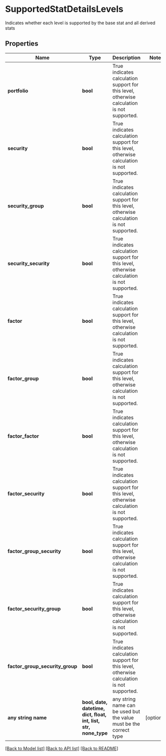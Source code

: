 # SupportedStatDetailsLevels

Indicates whether each level is supported by the base stat and all derived stats

## Properties
Name | Type | Description | Notes
------------ | ------------- | ------------- | -------------
**portfolio** | **bool** | True indicates calculation support for this level, otherwise calculation is not supported. | 
**security** | **bool** | True indicates calculation support for this level, otherwise calculation is not supported. | 
**security_group** | **bool** | True indicates calculation support for this level, otherwise calculation is not supported. | 
**security_security** | **bool** | True indicates calculation support for this level, otherwise calculation is not supported. | 
**factor** | **bool** | True indicates calculation support for this level, otherwise calculation is not supported. | 
**factor_group** | **bool** | True indicates calculation support for this level, otherwise calculation is not supported. | 
**factor_factor** | **bool** | True indicates calculation support for this level, otherwise calculation is not supported. | 
**factor_security** | **bool** | True indicates calculation support for this level, otherwise calculation is not supported. | 
**factor_group_security** | **bool** | True indicates calculation support for this level, otherwise calculation is not supported. | 
**factor_security_group** | **bool** | True indicates calculation support for this level, otherwise calculation is not supported. | 
**factor_group_security_group** | **bool** | True indicates calculation support for this level, otherwise calculation is not supported. | 
**any string name** | **bool, date, datetime, dict, float, int, list, str, none_type** | any string name can be used but the value must be the correct type | [optional]

[[Back to Model list]](../README.md#documentation-for-models) [[Back to API list]](../README.md#documentation-for-api-endpoints) [[Back to README]](../README.md)


